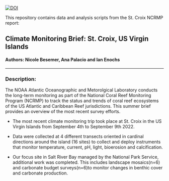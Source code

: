 [![DOI](https://zenodo.org/badge/doi/XXXX.svg)](http://dx.doi.org/XXXXXXX)

This repository contains data and analysis scripts from the St. Croix NCRMP report:

## Climate Monitoring Brief: St. Croix, US Virgin Islands

#### Authors: Nicole Besemer, Ana Palacio and Ian Enochs
 
-----

### Description:

The NOAA Atlantic Oceanographic and Metorolgical Laboratory conducts the long-term monitoring as part of the National Coral Reef Monitoring Program (NCRMP) to track the status and trends of coral reef ecosystems of the US Atlantic and Caribbean Reef jurisdictions. This summer brief provides an overview of the most recent survey efforts.

* The most recent climate monitoring trip took place at St. Croix in the US Virgin Islands from September 4th to September 9th 2022.

* Data were collected at 4 different transects oriented in cardinal directions around the island (16 sites) to collect and deploy instruments that monitor temperature, current, pH, light, bioerosion and calcification.

* Our focus site in Salt River Bay managed by the National Park Service, additional work was completed. This includes landscape mosaics(n=6) and carbonate budget surveys(n=6)to monitor changes in benthic cover and carbonate production.
